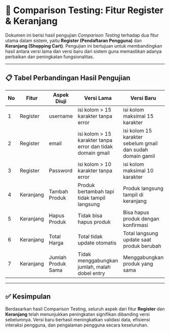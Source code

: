 # 🧪 Comparison Testing: Fitur Register & Keranjang

Dokumen ini berisi hasil pengujian *Comparison Testing* terhadap dua fitur utama dalam sistem, yaitu **Register (Pendaftaran Pengguna)** dan **Keranjang (Shopping Cart)**. Pengujian ini bertujuan untuk membandingkan hasil antara versi lama dan versi baru dari sistem guna memastikan adanya perbaikan dan peningkatan fungsionalitas.

---

## 📋 Tabel Perbandingan Hasil Pengujian

| No | Fitur     | Aspek Diuji           | Versi Lama                                      | Versi Baru                                      | Status     |
|----|-----------|------------------------|--------------------------------------------------|--------------------------------------------------|------------|
| 1  | Register  |  username              | isi kolom > 15 karakter tanpa error             | isi kolom maksimal 15 karakter                    | ✅ Lulus    |
| 2  | Register  | email                  | isi kolom > 15 karakter tanpa error dan tidak domain gmail| isi kolom 15 karakter sebelum gmail dan sudah domain gamil                  | ✅ Lulus    |
| 3  | Register  | Password               | isi kolom > 10 karakter tanpa error             | isi kolom maksimal 10 karakter                    | ✅ Lulus    |
| 4  | Keranjang | Tambah Produk          | Produk bertambah tapi tidak tampil langsung     | Produk langsung tampil di keranjang             | ✅ Lulus    |
| 5  | Keranjang | Hapus Produk           | Tidak bisa hapus produk                         | Bisa hapus produk dengan konfirmasi             | ✅ Lulus    |
| 6  | Keranjang | Total Harga            | Total tidak update otomatis                     | Total langsung update saat produk berubah       | ✅ Lulus    |
| 7  | Keranjang | Jumlah Produk Sama     | Tidak menggabungkan jumlah, malah dobel entry   | Menggabungkan produk yang sama                  | ✅ Lulus    |

---

## ✅ Kesimpulan

Berdasarkan hasil Comparison Testing, seluruh aspek dari fitur **Register** dan **Keranjang** telah menunjukkan peningkatan signifikan dibanding versi sebelumnya. Versi baru berhasil meningkatkan validasi data, efisiensi interaksi pengguna, dan pengalaman pengguna secara keseluruhan.

